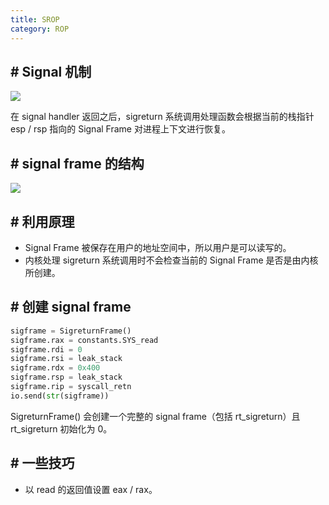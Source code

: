 ```yaml
---
title: SROP
category: ROP
---
```


## # Signal 机制

![]({{"\assets\ProcessOfSignalHandlering.png"}})

在 signal handler 返回之后，sigreturn 系统调用处理函数会根据当前的栈指针 esp / rsp 指向的 Signal Frame 对进程上下文进行恢复。

## # signal frame 的结构

![]({{"2020-04-15-关于-SROP.assets/srop-example-1-1.png"}})

## # 利用原理

-  Signal Frame 被保存在用户的地址空间中，所以用户是可以读写的。
-  内核处理 sigreturn 系统调用时不会检查当前的 Signal Frame 是否是由内核所创建。

## # 创建 signal frame

```python
sigframe = SigreturnFrame()
sigframe.rax = constants.SYS_read
sigframe.rdi = 0
sigframe.rsi = leak_stack
sigframe.rdx = 0x400
sigframe.rsp = leak_stack
sigframe.rip = syscall_retn
io.send(str(sigframe))
```

SigreturnFrame() 会创建一个完整的 signal frame（包括 rt_sigreturn）且 rt_sigreturn 初始化为 0。

## # 一些技巧

- 以 read 的返回值设置 eax / rax。